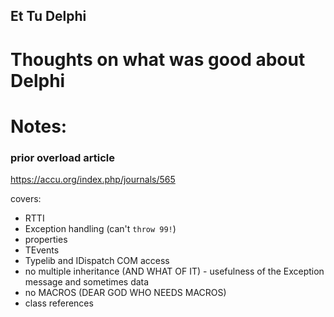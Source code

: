 Et Tu Delphi
----



Thoughts on what was good about Delphi
===


Notes: 
===


### prior overload article

https://accu.org/index.php/journals/565

covers:

* RTTI 
* Exception handling (can't `throw 99!`)
* properties
* TEvents
* Typelib and IDispatch COM access
* no multiple inheritance (AND WHAT OF IT) - usefulness of the Exception message and sometimes data
* no MACROS (DEAR GOD WHO NEEDS MACROS)
* class references
